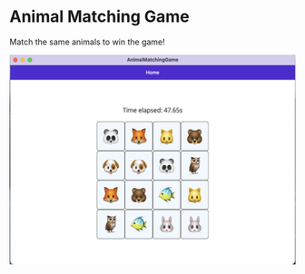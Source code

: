 # Animal Matching Game

Match the same animals to win the game!

![homepage](https://github.com/Willa2023/AnimalMatchingGame/blob/b92c56001f668c94c2d12decaa2176fe8e3ed196/Resources/Images/homepage.png?raw=true)


